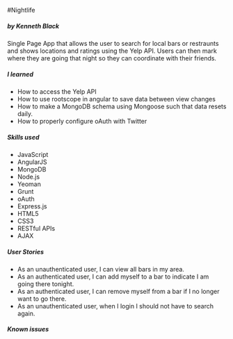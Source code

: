 #Nightlife
##### by Kenneth Black

Single Page App that allows the user to search for local bars or restraunts and shows locations and ratings using the Yelp API. Users can then mark where they are going that night so they can coordinate with their friends.

##### I learned

 - How to access the Yelp API
 - How to use rootscope in angular to save data between view changes
 - How to make a MongoDB schema using Mongoose such that data resets daily.
 - How to properly configure oAuth with Twitter

##### Skills used 
 - JavaScript
 - AngularJS
 - MongoDB
 - Node.js
 - Yeoman
 - Grunt
 - oAuth
 - Express.js
 - HTML5
 - CSS3
 - RESTful APIs
 - AJAX

##### User Stories
 - As an unauthenticated user, I can view all bars in my area.
 - As an authenticated user, I can add myself to a bar to indicate I am going there tonight.
 - As an authenticated user, I can remove myself from a bar if I no longer want to go there.
 - As an unauthenticated user, when I login I should not have to search again.

##### Known issues

